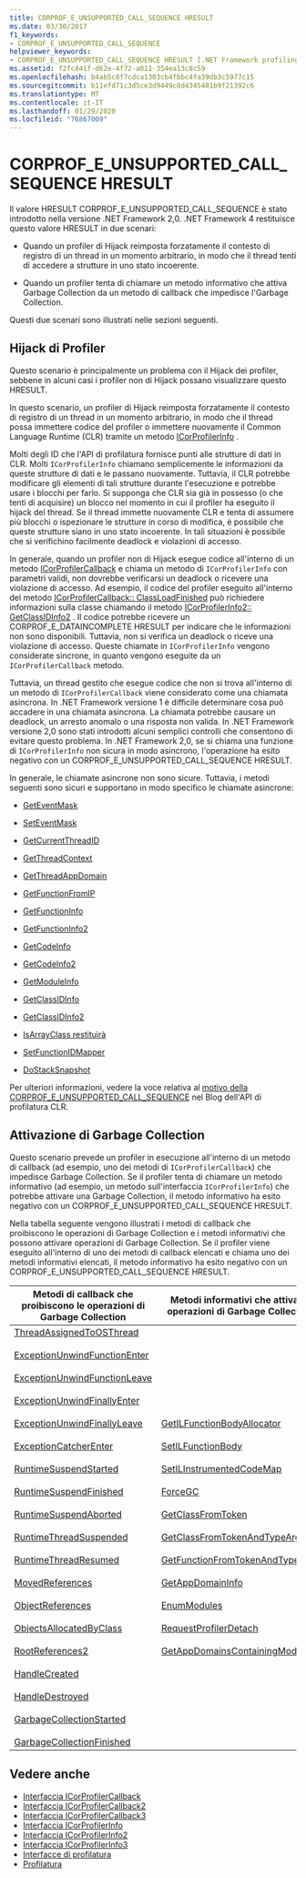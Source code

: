 ```yaml
---
title: CORPROF_E_UNSUPPORTED_CALL_SEQUENCE HRESULT
ms.date: 03/30/2017
f1_keywords:
- CORPROF_E_UNSUPPORTED_CALL_SEQUENCE
helpviewer_keywords:
- CORPROF_E_UNSUPPORTED_CALL_SEQUENCE HRESULT [.NET Framework profiling]
ms.assetid: f2fc441f-d62e-4f72-a011-354ea13c8c59
ms.openlocfilehash: b4ab5c8f7cdca1303cb4fbbc4fa39db3c5977c15
ms.sourcegitcommit: b11efd71c3d5ce3d9449c8d4345481b9f21392c6
ms.translationtype: MT
ms.contentlocale: it-IT
ms.lasthandoff: 01/29/2020
ms.locfileid: "76867009"
---
```

# <a name="corprof_e_unsupported_call_sequence-hresult"></a>CORPROF_E_UNSUPPORTED_CALL_SEQUENCE HRESULT

Il valore HRESULT CORPROF_E_UNSUPPORTED_CALL_SEQUENCE è stato introdotto nella versione .NET Framework 2,0. .NET Framework 4 restituisce questo valore HRESULT in due scenari:  
  
- Quando un profiler di Hijack reimposta forzatamente il contesto di registro di un thread in un momento arbitrario, in modo che il thread tenti di accedere a strutture in uno stato incoerente.  
  
- Quando un profiler tenta di chiamare un metodo informativo che attiva Garbage Collection da un metodo di callback che impedisce l'Garbage Collection.  
  
Questi due scenari sono illustrati nelle sezioni seguenti.  
  
## <a name="hijacking-profilers"></a>Hijack di Profiler  

  Questo scenario è principalmente un problema con il Hijack dei profiler, sebbene in alcuni casi i profiler non di Hijack possano visualizzare questo HRESULT.  
  
 In questo scenario, un profiler di Hijack reimposta forzatamente il contesto di registro di un thread in un momento arbitrario, in modo che il thread possa immettere codice del profiler o immettere nuovamente il Common Language Runtime (CLR) tramite un metodo [ICorProfilerInfo](icorprofilerinfo-interface.md) .  
  
 Molti degli ID che l'API di profilatura fornisce punti alle strutture di dati in CLR. Molti `ICorProfilerInfo` chiamano semplicemente le informazioni da queste strutture di dati e le passano nuovamente. Tuttavia, il CLR potrebbe modificare gli elementi di tali strutture durante l'esecuzione e potrebbe usare i blocchi per farlo. Si supponga che CLR sia già in possesso (o che tenti di acquisire) un blocco nel momento in cui il profiler ha eseguito il hijack del thread. Se il thread immette nuovamente CLR e tenta di assumere più blocchi o ispezionare le strutture in corso di modifica, è possibile che queste strutture siano in uno stato incoerente. In tali situazioni è possibile che si verifichino facilmente deadlock e violazioni di accesso.  
  
 In generale, quando un profiler non di Hijack esegue codice all'interno di un metodo [ICorProfilerCallback](icorprofilercallback-interface.md) e chiama un metodo di `ICorProfilerInfo` con parametri validi, non dovrebbe verificarsi un deadlock o ricevere una violazione di accesso. Ad esempio, il codice del profiler eseguito all'interno del metodo [ICorProfilerCallback:: ClassLoadFinished](icorprofilercallback-classloadfinished-method.md) può richiedere informazioni sulla classe chiamando il metodo [ICorProfilerInfo2:: GetClassIDInfo2](icorprofilerinfo2-getclassidinfo2-method.md) . Il codice potrebbe ricevere un CORPROF_E_DATAINCOMPLETE HRESULT per indicare che le informazioni non sono disponibili. Tuttavia, non si verifica un deadlock o riceve una violazione di accesso. Queste chiamate in `ICorProfilerInfo` vengono considerate sincrone, in quanto vengono eseguite da un `ICorProfilerCallback` metodo.  
  
 Tuttavia, un thread gestito che esegue codice che non si trova all'interno di un metodo di `ICorProfilerCallback` viene considerato come una chiamata asincrona. In .NET Framework versione 1 è difficile determinare cosa può accadere in una chiamata asincrona. La chiamata potrebbe causare un deadlock, un arresto anomalo o una risposta non valida. In .NET Framework versione 2,0 sono stati introdotti alcuni semplici controlli che consentono di evitare questo problema. In .NET Framework 2,0, se si chiama una funzione di `ICorProfilerInfo` non sicura in modo asincrono, l'operazione ha esito negativo con un CORPROF_E_UNSUPPORTED_CALL_SEQUENCE HRESULT.  
  
 In generale, le chiamate asincrone non sono sicure. Tuttavia, i metodi seguenti sono sicuri e supportano in modo specifico le chiamate asincrone:  
  
- [GetEventMask](icorprofilerinfo-geteventmask-method.md)  
  
- [SetEventMask](icorprofilerinfo-seteventmask-method.md)  
  
- [GetCurrentThreadID](icorprofilerinfo-getcurrentthreadid-method.md)  
  
- [GetThreadContext](icorprofilerinfo-getthreadcontext-method.md)  
  
- [GetThreadAppDomain](icorprofilerinfo2-getthreadappdomain-method.md)  
  
- [GetFunctionFromIP](icorprofilerinfo-getfunctionfromip-method.md)  
  
- [GetFunctionInfo](icorprofilerinfo-getfunctioninfo-method.md)  
  
- [GetFunctionInfo2](icorprofilerinfo2-getfunctioninfo2-method.md)  
  
- [GetCodeInfo](icorprofilerinfo-getcodeinfo-method.md)  
  
- [GetCodeInfo2](icorprofilerinfo2-getcodeinfo2-method.md)  
  
- [GetModuleInfo](icorprofilerinfo-getmoduleinfo-method.md)  
  
- [GetClassIDInfo](icorprofilerinfo-getclassidinfo-method.md)  
  
- [GetClassIDInfo2](icorprofilerinfo2-getclassidinfo2-method.md)  
  
- [IsArrayClass restituirà](icorprofilerinfo-isarrayclass-method.md)  
  
- [SetFunctionIDMapper](icorprofilerinfo-setfunctionidmapper-method.md)  
  
- [DoStackSnapshot](icorprofilerinfo2-dostacksnapshot-method.md)  
  
 Per ulteriori informazioni, vedere la voce relativa al [motivo della CORPROF_E_UNSUPPORTED_CALL_SEQUENCE](https://docs.microsoft.com/archive/blogs/davbr/why-we-have-corprof_e_unsupported_call_sequence) nel Blog dell'API di profilatura CLR.  
  
## <a name="triggering-garbage-collections"></a>Attivazione di Garbage Collection  
 Questo scenario prevede un profiler in esecuzione all'interno di un metodo di callback (ad esempio, uno dei metodi di `ICorProfilerCallback`) che impedisce Garbage Collection. Se il profiler tenta di chiamare un metodo informativo (ad esempio, un metodo sull'interfaccia `ICorProfilerInfo`) che potrebbe attivare una Garbage Collection, il metodo informativo ha esito negativo con un CORPROF_E_UNSUPPORTED_CALL_SEQUENCE HRESULT.  
  
 Nella tabella seguente vengono illustrati i metodi di callback che proibiscono le operazioni di Garbage Collection e i metodi informativi che possono attivare operazioni di Garbage Collection. Se il profiler viene eseguito all'interno di uno dei metodi di callback elencati e chiama uno dei metodi informativi elencati, il metodo informativo ha esito negativo con un CORPROF_E_UNSUPPORTED_CALL_SEQUENCE HRESULT.  
  
|Metodi di callback che proibiscono le operazioni di Garbage Collection|Metodi informativi che attivano operazioni di Garbage Collection|  
|------------------------------------------------------|------------------------------------------------------------|  
|[ThreadAssignedToOSThread](icorprofilercallback-threadassignedtoosthread-method.md)<br /><br /> [ExceptionUnwindFunctionEnter](icorprofilercallback-exceptionunwindfunctionenter-method.md)<br /><br /> [ExceptionUnwindFunctionLeave](icorprofilercallback-exceptionunwindfunctionleave-method.md)<br /><br /> [ExceptionUnwindFinallyEnter](icorprofilercallback-exceptionunwindfinallyenter-method.md)<br /><br /> [ExceptionUnwindFinallyLeave](icorprofilercallback-exceptionunwindfinallyleave-method.md)<br /><br /> [ExceptionCatcherEnter](icorprofilercallback-exceptioncatcherenter-method.md)<br /><br /> [RuntimeSuspendStarted](icorprofilercallback-runtimesuspendstarted-method.md)<br /><br /> [RuntimeSuspendFinished](icorprofilercallback-runtimesuspendfinished-method.md)<br /><br /> [RuntimeSuspendAborted](icorprofilercallback-runtimesuspendaborted-method.md)<br /><br /> [RuntimeThreadSuspended](icorprofilercallback-runtimethreadsuspended-method.md)<br /><br /> [RuntimeThreadResumed](icorprofilercallback-runtimethreadresumed-method.md)<br /><br /> [MovedReferences](icorprofilercallback-movedreferences-method.md)<br /><br /> [ObjectReferences](icorprofilercallback-objectreferences-method.md)<br /><br /> [ObjectsAllocatedByClass](icorprofilercallback-objectsallocatedbyclass-method.md)<br /><br /> [RootReferences2](icorprofilercallback-rootreferences-method.md)<br /><br /> [HandleCreated](icorprofilercallback2-handlecreated-method.md)<br /><br /> [HandleDestroyed](icorprofilercallback2-handledestroyed-method.md)<br /><br /> [GarbageCollectionStarted](icorprofilercallback2-garbagecollectionstarted-method.md)<br /><br /> [GarbageCollectionFinished](icorprofilercallback2-garbagecollectionfinished-method.md)|[GetILFunctionBodyAllocator](icorprofilerinfo-getilfunctionbodyallocator-method.md)<br /><br /> [SetILFunctionBody](icorprofilerinfo-setilfunctionbody-method.md)<br /><br /> [SetILInstrumentedCodeMap](icorprofilerinfo-setilinstrumentedcodemap-method.md)<br /><br /> [ForceGC](icorprofilerinfo-forcegc-method.md)<br /><br /> [GetClassFromToken](icorprofilerinfo-getclassfromtoken-method.md)<br /><br /> [GetClassFromTokenAndTypeArgs](icorprofilerinfo2-getclassfromtokenandtypeargs-method.md)<br /><br /> [GetFunctionFromTokenAndTypeArgs](icorprofilerinfo2-getfunctionfromtokenandtypeargs-method.md)<br /><br /> [GetAppDomainInfo](icorprofilerinfo-getappdomaininfo-method.md)<br /><br /> [EnumModules](icorprofilerinfo3-enummodules-method.md)<br /><br /> [RequestProfilerDetach](icorprofilerinfo3-requestprofilerdetach-method.md)<br /><br /> [GetAppDomainsContainingModule](icorprofilerinfo3-getappdomainscontainingmodule-method.md)|  
  
## <a name="see-also"></a>Vedere anche

- [Interfaccia ICorProfilerCallback](icorprofilercallback-interface.md)
- [Interfaccia ICorProfilerCallback2](icorprofilercallback2-interface.md)
- [Interfaccia ICorProfilerCallback3](icorprofilercallback3-interface.md)
- [Interfaccia ICorProfilerInfo](icorprofilerinfo-interface.md)
- [Interfaccia ICorProfilerInfo2](icorprofilerinfo2-interface.md)
- [Interfaccia ICorProfilerInfo3](icorprofilerinfo3-interface.md)
- [Interfacce di profilatura](profiling-interfaces.md)
- [Profilatura](index.md)
